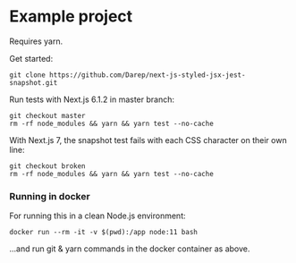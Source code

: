 # Example project

Requires yarn.

Get started:

```
git clone https://github.com/Darep/next-js-styled-jsx-jest-snapshot.git
```

Run tests with Next.js 6.1.2 in master branch:

```
git checkout master
rm -rf node_modules && yarn && yarn test --no-cache
```

With Next.js 7, the snapshot test fails with each CSS character on their own line:

```
git checkout broken
rm -rf node_modules && yarn && yarn test --no-cache
```

### Running in docker

For running this in a clean Node.js environment:

```
docker run --rm -it -v $(pwd):/app node:11 bash
```

...and run git & yarn commands in the docker container as above.
